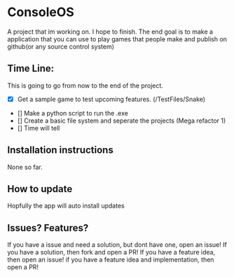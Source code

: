 # ConsoleOS
  
A project that im working on. I hope to finish.
The end goal is to make a application that you can use to play games that people make and publish on github(or any source control system)

## Time Line:
This is going to go from now to the end of the project.
 - [x] Get a sample game to test upcoming features. (/TestFiles/Snake)
 - [] Make a python script to run the .exe
 - [] Create a basic file system and seperate the projects (Mega refactor 1)
 - [] Time will tell

## Installation instructions
None so far.

## How to update
Hopfully the app will auto install updates

## Issues? Features?
If you have a issue and need a solution, but dont have one, open an issue!
If you have a solution, then fork and open a PR!
If you have a feature idea, then open an issue!
if you have a feature idea and implementation, then open a PR!

